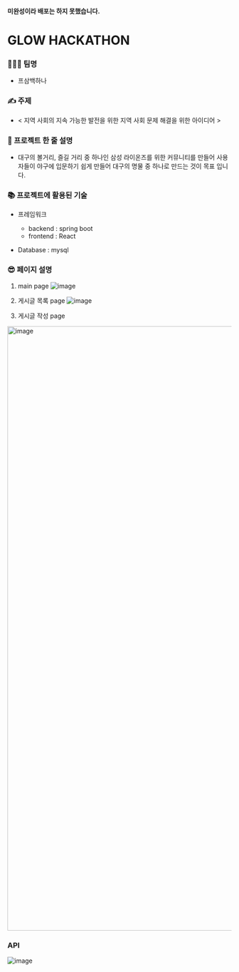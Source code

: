 **미완성이라 배포는 하지 못했습니다.**

# GLOW HACKATHON
### 👩‍👦‍👦 팀명 
- 프삼백하나
  
### ✍ 주제 
- < 지역 사회의 지속 가능한 발전을 위한 지역 사회 문제 해결을 위한 아이디어 > 
  
###  📝 프로젝트 한 줄 설명
- 대구의 볼거리, 즐길 거리 중 하나인 삼성 라이온즈를 위한 커뮤니티를 만들어 사용자들이 야구에 입문하기 쉽게 만들어 대구의 명물 중 하나로 만드는 것이 목표 입니다.
  
### 📚 프로젝트에 활용된 기술 
- 프레임워크
  - backend : spring boot
  - frontend : React

- Database : mysql

### 😎 페이지 설명
1. main page
![image](https://github.com/Youn-Rha/F3B1/assets/107935469/9e20f81d-1438-4708-802d-0e46e6786589)
2. 게시글 목록 page
![image](https://github.com/Youn-Rha/F3B1/assets/107935469/75223273-ed76-41b6-a4b8-6f5ee19d4e06)

3. 게시글 작성 page
<img width="1357" alt="image" src="https://github.com/Youn-Rha/F3B1/assets/107935469/1b6279ba-e92e-4d7b-b5a0-56ae01188a08">

### API
![image](https://github.com/Youn-Rha/F3B1/assets/107935469/767ad6ff-6dfc-4054-ab2e-5d14de48bcb7)



